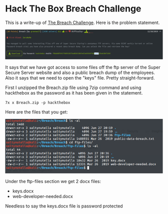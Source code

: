 <h1>Hack The Box Breach Challenge</h1>

This is a write-up of [The Breach Challenge](https://www.hackthebox.eu/home/challenges/OSINT#). Here is the problem statement.

![Statement](https://github.com/R00TH4UNT/Hack-The-Box/blob/master/OSINT/Breach/Screenshot_2020-06-27_20-43-09.png)

It says that we have got access to some files off the ftp server of the Super Secure Server website and also a public breach dump of the employees. Also it says that we need to open the "keys" file. Pretty straight-forward.

First I unzipped the Breach.zip file using 7zip command and using hackthebox as the password as it has been given in the statement.
```
7x x Breach.zip -p hackthebox
```
Here are the files that you get:

![Files](https://github.com/R00TH4UNT/Hack-The-Box/blob/master/OSINT/Breach/Screenshot_2020-06-27_20-59-20.png)

Under the ftp-files section we get 2 docx files:
* keys.docx
* web-developer-needed.docx

Needless to say the keys.docx file is password protected
